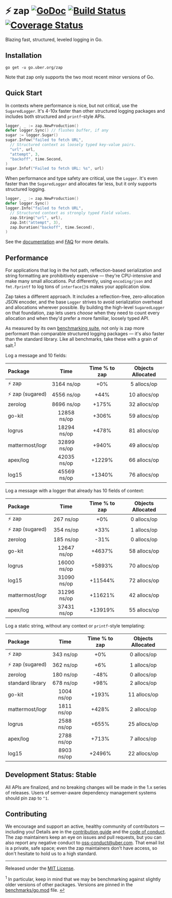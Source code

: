 # :zap: zap [![GoDoc][doc-img]][doc] [![Build Status][ci-img]][ci] [![Coverage Status][cov-img]][cov]

Blazing fast, structured, leveled logging in Go.

## Installation

`go get -u go.uber.org/zap`

Note that zap only supports the two most recent minor versions of Go.

## Quick Start

In contexts where performance is nice, but not critical, use the
`SugaredLogger`. It's 4-10x faster than other structured logging
packages and includes both structured and `printf`-style APIs.

```go
logger, _ := zap.NewProduction()
defer logger.Sync() // flushes buffer, if any
sugar := logger.Sugar()
sugar.Infow("failed to fetch URL",
  // Structured context as loosely typed key-value pairs.
  "url", url,
  "attempt", 3,
  "backoff", time.Second,
)
sugar.Infof("Failed to fetch URL: %s", url)
```

When performance and type safety are critical, use the `Logger`. It's even
faster than the `SugaredLogger` and allocates far less, but it only supports
structured logging.

```go
logger, _ := zap.NewProduction()
defer logger.Sync()
logger.Info("failed to fetch URL",
  // Structured context as strongly typed Field values.
  zap.String("url", url),
  zap.Int("attempt", 3),
  zap.Duration("backoff", time.Second),
)
```

See the [documentation][doc] and [FAQ](FAQ.md) for more details.

## Performance

For applications that log in the hot path, reflection-based serialization and
string formatting are prohibitively expensive &mdash; they're CPU-intensive
and make many small allocations. Put differently, using `encoding/json` and
`fmt.Fprintf` to log tons of `interface{}`s makes your application slow.

Zap takes a different approach. It includes a reflection-free, zero-allocation
JSON encoder, and the base `Logger` strives to avoid serialization overhead
and allocations wherever possible. By building the high-level `SugaredLogger`
on that foundation, zap lets users *choose* when they need to count every
allocation and when they'd prefer a more familiar, loosely typed API.

As measured by its own [benchmarking suite][], not only is zap more performant
than comparable structured logging packages &mdash; it's also faster than the
standard library. Like all benchmarks, take these with a grain of salt.<sup
id="anchor-versions">[1](#footnote-versions)</sup>

Log a message and 10 fields:

| Package | Time | Time % to zap | Objects Allocated |
| :------ | :--: | :-----------: | :---------------: |
| :zap: zap | 3164 ns/op | +0% | 5 allocs/op
| :zap: zap (sugared) | 4556 ns/op | +44% | 10 allocs/op
| zerolog | 8696 ns/op | +175% | 32 allocs/op
| go-kit | 12858 ns/op | +306% | 59 allocs/op
| logrus | 18294 ns/op | +478% | 81 allocs/op
| mattermost/logr | 32899 ns/op | +940% | 49 allocs/op
| apex/log | 42035 ns/op | +1229% | 66 allocs/op
| log15 | 45569 ns/op | +1340% | 76 allocs/op

Log a message with a logger that already has 10 fields of context:

| Package | Time | Time % to zap | Objects Allocated |
| :------ | :--: | :-----------: | :---------------: |
| :zap: zap | 267 ns/op | +0% | 0 allocs/op
| :zap: zap (sugared) | 354 ns/op | +33% | 1 allocs/op
| zerolog | 185 ns/op | -31% | 0 allocs/op
| go-kit | 12647 ns/op | +4637% | 58 allocs/op
| logrus | 16000 ns/op | +5893% | 70 allocs/op
| log15 | 31090 ns/op | +11544% | 72 allocs/op
| mattermost/logr | 31296 ns/op | +11621% | 42 allocs/op
| apex/log | 37431 ns/op | +13919% | 55 allocs/op

Log a static string, without any context or `printf`-style templating:

| Package | Time | Time % to zap | Objects Allocated |
| :------ | :--: | :-----------: | :---------------: |
| :zap: zap | 343 ns/op | +0% | 0 allocs/op
| :zap: zap (sugared) | 362 ns/op | +6% | 1 allocs/op
| zerolog | 180 ns/op | -48% | 0 allocs/op
| standard library | 678 ns/op | +98% | 2 allocs/op
| go-kit | 1004 ns/op | +193% | 11 allocs/op
| mattermost/logr | 1811 ns/op | +428% | 2 allocs/op
| logrus | 2588 ns/op | +655% | 25 allocs/op
| apex/log | 2788 ns/op | +713% | 7 allocs/op
| log15 | 8903 ns/op | +2496% | 22 allocs/op

## Development Status: Stable

All APIs are finalized, and no breaking changes will be made in the 1.x series
of releases. Users of semver-aware dependency management systems should pin
zap to `^1`.

## Contributing

We encourage and support an active, healthy community of contributors &mdash;
including you! Details are in the [contribution guide](CONTRIBUTING.md) and
the [code of conduct](CODE_OF_CONDUCT.md). The zap maintainers keep an eye on
issues and pull requests, but you can also report any negative conduct to
oss-conduct@uber.com. That email list is a private, safe space; even the zap
maintainers don't have access, so don't hesitate to hold us to a high
standard.

<hr>

Released under the [MIT License](LICENSE.txt).

<sup id="footnote-versions">1</sup> In particular, keep in mind that we may be
benchmarking against slightly older versions of other packages. Versions are
pinned in the [benchmarks/go.mod][] file. [↩](#anchor-versions)

[doc-img]: https://pkg.go.dev/badge/go.uber.org/zap
[doc]: https://pkg.go.dev/go.uber.org/zap
[ci-img]: https://github.com/uber-go/zap/actions/workflows/go.yml/badge.svg
[ci]: https://github.com/uber-go/zap/actions/workflows/go.yml
[cov-img]: https://codecov.io/gh/uber-go/zap/branch/master/graph/badge.svg
[cov]: https://codecov.io/gh/uber-go/zap
[benchmarking suite]: https://github.com/uber-go/zap/tree/master/benchmarks
[benchmarks/go.mod]: https://github.com/uber-go/zap/blob/master/benchmarks/go.mod

